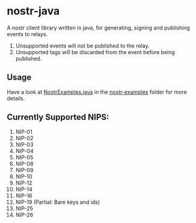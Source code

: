 # nostr-java
A nostr client library written in java, for generating, signing and publishing events to relays.
1. Unsupported events will not be published to the relay.
2. Unsupported tags will be discarded from the event before being published.

## Usage
Have a look at [NostrExamples.java](https://github.com/tcheeric/nostr-java/blob/main/nostr-examples/src/main/java/nostr/examples/NostrExamples.java) in the [nostr-examples](https://github.com/tcheeric/nostr-java/tree/main/nostr-examples) folder for more details.

## Currently Supported NIPS:
 1. NIP-01
 2. NIP-02
 3. NIP-03
 4. NIP-04
 5. NIP-05
 6. NIP-08
 7. NIP-09
 8. NIP-10
 9. NIP-12
 10. NIP-14
 11. NIP-16
 12. NIP-19 (Partial: Bare keys and ids)
 13. NIP-25
 14. NIP-26